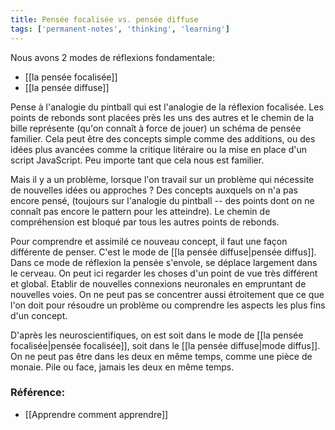 ```yaml
---
title: Pensée focalisée vs. pensée diffuse
tags: ['permanent-notes', 'thinking', 'learning']
---
```


Nous avons 2 modes de réflexions fondamentale:
- [[la pensée focalisée]]
- [[la pensée diffuse]]

Pense à l'analogie du pintball qui est l'analogie de la réflexion focalisée. Les points de rebonds sont placées près les uns des autres et le chemin de la bille représente (qu'on connaît à force de jouer) un schéma de pensée familier. Cela peut être des concepts simple comme des additions, ou des idées plus avancées comme la critique litéraire ou la mise en place d'un script JavaScript.
Peu importe tant que cela nous est familier.

Mais il y a un problème, lorsque l'on travail sur un problème qui nécessite de nouvelles idées ou approches ? Des concepts auxquels on n'a pas encore pensé, (toujours sur l'analogie du pintball -- des points dont on ne connaît pas encore le pattern pour les atteindre). Le chemin de compréhension est bloqué par tous les autres points de rebonds. 

Pour comprendre et assimilé ce nouveau concept, il faut une façon différente de penser. C'est le mode de [[la pensée diffuse|pensée diffus]]. Dans ce mode de réflexion la pensée s'envole, se déplace largement dans le cerveau. On peut ici regarder les choses d'un point de vue très différent et global. Etablir de nouvelles connexions neuronales en empruntant de nouvelles voies. On ne peut pas se concentrer aussi étroitement que ce que l'on doit pour résoudre un problème ou comprendre les aspects les plus fins d'un concept.

D'après les neuroscientifiques, on est soit dans le mode de [[la pensée focalisée|pensée focalisée]], soit dans le [[la pensée diffuse|mode diffus]]. On ne peut pas être dans les deux en même temps, comme une pièce de monaie. Pile ou face, jamais les deux en même temps.


### Référence:
- [[Apprendre comment apprendre]]
